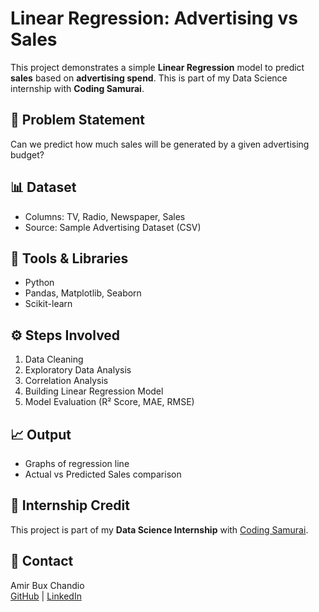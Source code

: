 # Linear Regression: Advertising vs Sales

This project demonstrates a simple **Linear Regression** model to predict **sales** based on **advertising spend**. This is part of my Data Science internship with **Coding Samurai**.

## 📌 Problem Statement
Can we predict how much sales will be generated by a given advertising budget?

## 📊 Dataset
- Columns: TV, Radio, Newspaper, Sales
- Source: Sample Advertising Dataset (CSV)

## 🔧 Tools & Libraries
- Python
- Pandas, Matplotlib, Seaborn
- Scikit-learn

## ⚙️ Steps Involved
1. Data Cleaning
2. Exploratory Data Analysis
3. Correlation Analysis
4. Building Linear Regression Model
5. Model Evaluation (R² Score, MAE, RMSE)

## 📈 Output
- Graphs of regression line
- Actual vs Predicted Sales comparison

## 💼 Internship Credit
This project is part of my **Data Science Internship** with [Coding Samurai](https://www.codingsamurai.in/).


## 💬 Contact
Amir Bux Chandio  
[GitHub](https://github.com/amir029chandio) | [LinkedIn](https://www.linkedin.com/in/YOUR-ID)
